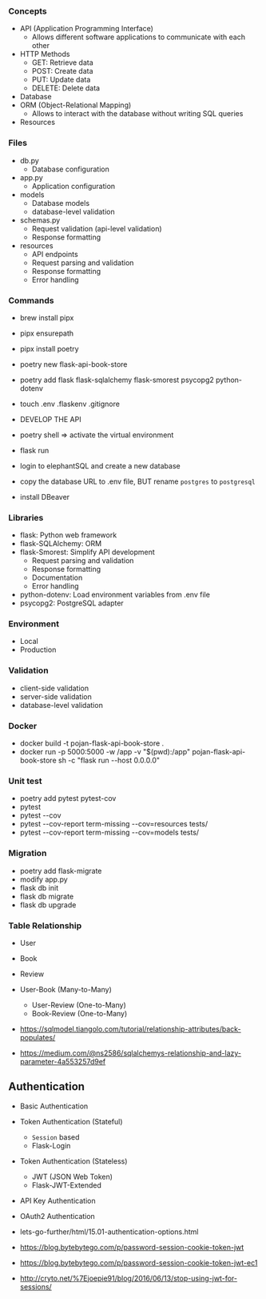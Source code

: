 ### Concepts

- API (Application Programming Interface)
    - Allows different software applications to communicate with each other
- HTTP Methods
    - GET: Retrieve data
    - POST: Create data
    - PUT: Update data
    - DELETE: Delete data
- Database
- ORM (Object-Relational Mapping)
    - Allows to interact with the database without writing SQL queries
- Resources

### Files

- db.py
    - Database configuration
- app.py
    - Application configuration
- models
    - Database models
    - database-level validation
- schemas.py
    - Request validation (api-level validation)
    - Response formatting
- resources
    - API endpoints
    - Request parsing and validation
    - Response formatting
    - Error handling

### Commands

- brew install pipx
- pipx ensurepath
- pipx install poetry
- poetry new flask-api-book-store
- poetry add flask flask-sqlalchemy flask-smorest psycopg2 python-dotenv
- touch .env .flaskenv .gitignore
- DEVELOP THE API
- poetry shell => activate the virtual environment
- flask run

- login to elephantSQL and create a new database
- copy the database URL to .env file, BUT rename `postgres` to `postgresql`
- install DBeaver

### Libraries

- flask: Python web framework
- flask-SQLAlchemy: ORM
- flask-Smorest: Simplify API development
    - Request parsing and validation
    - Response formatting
    - Documentation
    - Error handling
- python-dotenv: Load environment variables from .env file
- psycopg2: PostgreSQL adapter

### Environment

- Local
- Production

### Validation

- client-side validation
- server-side validation
- database-level validation

### Docker

- docker build -t pojan-flask-api-book-store .
- docker run -p 5000:5000 -w /app -v "$(pwd):/app" pojan-flask-api-book-store sh -c "flask run --host 0.0.0.0"

### Unit test

- poetry add pytest pytest-cov
- pytest
- pytest --cov
- pytest --cov-report term-missing --cov=resources tests/
- pytest --cov-report term-missing --cov=models tests/

### Migration

- poetry add flask-migrate
- modify app.py
- flask db init
- flask db migrate
- flask db upgrade

### Table Relationship

- User
- Book
- Review

- User-Book (Many-to-Many)
    - User-Review (One-to-Many)
    - Book-Review (One-to-Many)

- https://sqlmodel.tiangolo.com/tutorial/relationship-attributes/back-populates/
- https://medium.com/@ns2586/sqlalchemys-relationship-and-lazy-parameter-4a553257d9ef

## Authentication

- Basic Authentication
- Token Authentication (Stateful)
    - `Session` based
    - Flask-Login
- Token Authentication (Stateless)
    - JWT (JSON Web Token)
    - Flask-JWT-Extended
- API Key Authentication
- OAuth2 Authentication

- lets-go-further/html/15.01-authentication-options.html
- https://blog.bytebytego.com/p/password-session-cookie-token-jwt
- https://blog.bytebytego.com/p/password-session-cookie-token-jwt-ec1
- http://cryto.net/%7Ejoepie91/blog/2016/06/13/stop-using-jwt-for-sessions/
